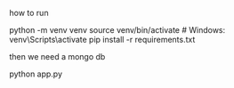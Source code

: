 how to run 

python -m venv venv
source venv/bin/activate      # Windows: venv\Scripts\activate
pip install -r requirements.txt


then we need a mongo db 

python app.py

